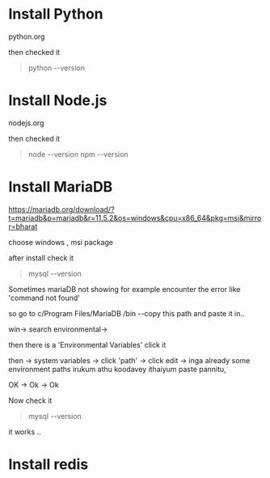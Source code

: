 # Install Python

 python.org

then checked it 

> python --version


# Install Node.js

nodejs.org

then checked it 

> node --version
> npm --version


# Install MariaDB

https://mariadb.org/download/?t=mariadb&p=mariadb&r=11.5.2&os=windows&cpu=x86_64&pkg=msi&mirror=bharat

choose windows , msi package

after install check it 

> mysql --version

Sometimes mariaDB not showing for example encounter the error like 'command not found'

so go to c/Program Files/MariaDB /bin  --copy this path and paste it in..

win-> search environmental-> 

then there is a 'Environmental Variables' click it

then -> system variables -> click 'path' -> click edit -> inga already some environment paths irukum athu koodavey ithaiyum paste pannitu, 

OK -> Ok -> Ok 

Now check it 

> mysql --version 

it works .. 

# Install redis

